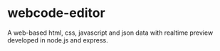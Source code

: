 # webcode-editor
A web-based html, css, javascript and json data with realtime preview developed in node.js and express.
